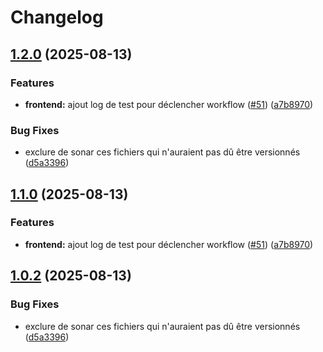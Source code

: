 # Changelog

## [1.2.0](https://github.com/cpierres/P10cicd/compare/v1.1.0...v1.2.0) (2025-08-13)


### Features

* **frontend:** ajout log de test pour déclencher workflow ([#51](https://github.com/cpierres/P10cicd/issues/51)) ([a7b8970](https://github.com/cpierres/P10cicd/commit/a7b8970e8de3fb20c331c494da7b37efe20ece5f))


### Bug Fixes

* exclure de sonar ces fichiers qui n'auraient pas dû être versionnés ([d5a3396](https://github.com/cpierres/P10cicd/commit/d5a3396f638e70000185e1a813f84370cec877ab))

## [1.1.0](https://github.com/cpierres/P10cicd/compare/v1.0.2...v1.1.0) (2025-08-13)


### Features

* **frontend:** ajout log de test pour déclencher workflow ([#51](https://github.com/cpierres/P10cicd/issues/51)) ([a7b8970](https://github.com/cpierres/P10cicd/commit/a7b8970e8de3fb20c331c494da7b37efe20ece5f))

## [1.0.2](https://github.com/cpierres/P10cicd/compare/v1.0.1...v1.0.2) (2025-08-13)


### Bug Fixes

* exclure de sonar ces fichiers qui n'auraient pas dû être versionnés ([d5a3396](https://github.com/cpierres/P10cicd/commit/d5a3396f638e70000185e1a813f84370cec877ab))

